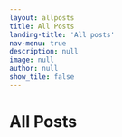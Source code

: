 ```yaml
---
layout: allposts
title: All Posts
landing-title: 'All posts'
nav-menu: true
description: null
image: null
author: null
show_tile: false
---
```


<h1>All Posts</h1>
